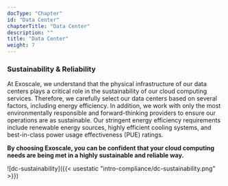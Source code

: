 ```yaml
---
docType: "Chapter"
id: "Data Center"
chapterTitle: "Data Center"
description: ""
title: "Data Center"
weight: 7
---
```


### Sustainability & Reliability

At Exoscale, we understand that the physical infrastructure of our data centers plays a critical role in the sustainability of our cloud computing services. Therefore, we carefully select our data centers based on several factors, including energy efficiency. In addition, we work with only the most environmentally responsible and forward-thinking providers to ensure our operations are as sustainable. Our stringent energy efficiency requirements include renewable energy sources, highly efficient cooling systems, and best-in-class power usage effectiveness (PUE) ratings. 

**By choosing Exoscale, you can be confident that your cloud computing needs are being met in a highly sustainable and reliable way.**

![dc-sustainability]({{< usestatic "intro-compliance/dc-sustainability.png" >}})


